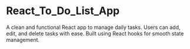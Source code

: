 # React_To_Do_List_App
A clean and functional React app to manage daily tasks. Users can add, edit, and delete tasks with ease. Built using React hooks for smooth state management.
